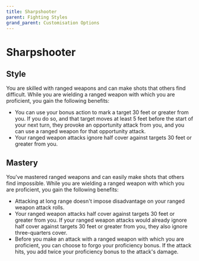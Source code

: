 ```yaml
---
title: Sharpshooter
parent: Fighting Styles
grand_parent: Customisation Options
---
```


# Sharpshooter

## Style
You are skilled with ranged weapons and can make shots that others find difficult. While you are wielding a ranged weapon with which you are proficient, you gain the following benefits:
- You can use your bonus action to mark a target 30 feet or greater from you. If you do so, and that target moves at least 5 feet before the start of your next turn, they provoke an opportunity attack from you, and you can use a ranged weapon for that opportunity attack.
- Your ranged weapon attacks ignore half cover against targets 30 feet or greater from you.

## Mastery
You've mastered ranged weapons and can easily make shots that others find impossible. While you are wielding a ranged weapon with which you are proficient, you gain the following benefits:
- Attacking at long range doesn't impose disadvantage on your ranged weapon attack rolls.
- Your ranged weapon attacks half cover against targets 30 feet or greater from you. If your ranged weapon attacks would already ignore half cover against targets 30 feet or greater from you, they also ignore three-quarters cover.
- Before you make an attack with a ranged weapon with which you are proficient, you can choose to forgo your proficiency bonus. If the attack hits, you add twice your proficiency bonus to the attack's damage.
